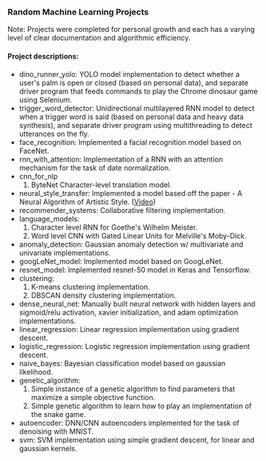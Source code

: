 ### Random Machine Learning Projects

Note: Projects were completed for personal growth and each has a varying level of clear documentation and algorithmic efficiency.

#### Project descriptions: 
- dino_runner_yolo: YOLO model implementation to detect whether a user's palm is open or closed (based on personal data), and separate driver program that feeds commands to play the Chrome dinosaur game using Selenium.
- trigger_word_detector: Unidirectional multilayered RNN model to detect when a trigger word is said (based on personal data and heavy data synthesis), and separate driver program using multithreading to detect utterances on the fly.
- face_recognition: Implemented a facial recognition model based on FaceNet.
- rnn_with_attention: Implementation of a RNN with an attention mechanism for the task of date normalization.
- cnn_for_nlp
  1. ByteNet Character-level translation model.
- neural_style_transfer: Implemented a model based off the paper - A Neural Algorithm of Artistic Style. ([Video](https://www.linkedin.com/posts/nathaniel-andre_computervision-deeplearning-activity-6484430196412944384-Zjj3))
- recommender_systems: Collaborative filtering implementation.
- language_models: 
  1. Character level RNN for Goethe's Wilhelm Meister.
  2. Word level CNN with Gated Linear Units for Melville's Moby-Dick.
- anomaly_detection: Gaussian anomaly detection w/ multivariate and univariate implementations.
- googLeNet_model: Implemented model based on GoogLeNet.
- resnet_model: Implemented resnet-50 model in Keras and Tensorflow.
- clustering: 
  1. K-means clustering implementation.
  2. DBSCAN density clustering implementation.
- dense_neural_net: Manually built neural network with hidden layers and sigmoid/relu activation, xavier initialization, and adam optimization implementations.
- linear_regression: Linear regression implementation using gradient descent.
- logistic_regression: Logistic regression implementation using gradient descent.
- naive_bayes: Bayesian classification model based on gaussian likelihood.
- genetic_algorithm:
  1. Simple instance of a genetic algorithm to find parameters that maximize a simple objective function.
  2. Simple genetic algorithm to learn how to play an implementation of the snake game.
- autoencoder: DNN/CNN autoencoders implemented for the task of denoising with MNIST.
- svm: SVM implementation using simple gradient descent, for linear and gaussian kernels.